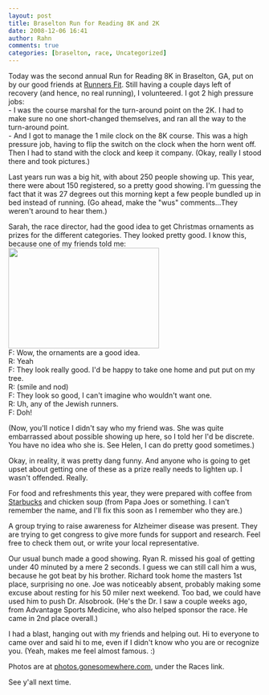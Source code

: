 ```yaml
---
layout: post
title: Braselton Run for Reading 8K and 2K
date: 2008-12-06 16:41
author: Rahn
comments: true
categories: [braselton, race, Uncategorized]
---
```

<p>Today was the second annual Run for Reading 8K in Braselton, GA, put on by our good friends at <a href="http://runnersfit.com">Runners Fit</a>. Still having a couple days left of recovery (and hence, no real running), I volunteered.  I got 2 high pressure jobs:<br />
 - I was the course marshal for the turn-around point on the 2K. I had to make sure no one short-changed themselves, and ran all the way to the turn-around point.<br />
 - And I got to manage the 1 mile clock on the 8K course. This was a high pressure job, having to flip the switch on the clock when the horn went off.  Then I had to stand with the clock and keep it company. (Okay, really I stood there and took pictures.)</p>
<p>Last years run was a big hit, with about 250 people showing up. This year, there were about 150 registered, so a pretty good showing. I'm guessing the fact that it was 27 degrees out this morning kept a few people bundled up in bed instead of running. (Go ahead, make the "wus" comments...They weren't around to hear them.)</p>
<p>Sarah, the race director, had the good idea to get Christmas ornaments as prizes for the different categories. They looked pretty good. I know this, because one of my friends told me:<a href="http://www.gonesomewhere.com/wp-content/uploads/2008/12/ornaments.jpg"><img src="http://www.gonesomewhere.com/wp-content/uploads/2008/12/ornaments-300x200.jpg" alt="" title="ornaments" width="300" height="200" class="align right size-medium wp-image-312" /></a><br />
F: Wow, the ornaments are a good idea.<br />
R: Yeah<br />
F: They look really good. I'd be happy to take one home and put put on my tree.<br />
R: (smile and nod)<br />
F: They look so good, I can't imagine who wouldn't want one.<br />
R: Uh, any of the Jewish runners.<br />
F:  Doh!</p>
<p>(Now, you'll notice I didn't say who my friend was. She was quite embarrassed about possible showing up here, so I told her I'd be discrete. You have no idea who she is. See Helen, I can do pretty good sometimes.)</p>
<p>Okay, in reality, it was pretty dang funny. And anyone who is going to get upset about getting one of these as a prize really needs to lighten up. I wasn't offended. Really.</p>
<p>For food and refreshments this year, they were prepared with coffee from <a href="http://www.starbucks.com/retail/find/storedetails.aspx?sid=92802&#038;coords=hamilton%20mill,%20ga|34.074376059879846|-83.987655|10&#038;fs=1">Starbucks</a> and chicken soup (from Papa Joes or something. I can't remember the name, and I'll fix this soon as I remember who they are.)</p>
<p>A group trying to raise awareness for Alzheimer disease was present. They are trying to get congress to give more funds for support and research. Feel free to check them out, or write your local representative.</p> 
<p>Our usual bunch made a good showing. Ryan R. missed his goal of getting under 40 minuted by a mere 2 seconds. I guess we can still call him a wus, because he got beat by his brother. Richard took home the masters 1st place, surprising no one. Joe was noticeably absent, probably making some excuse about resting for his 50 miler next weekend.  Too bad, we could have used him to push Dr. Alsobrook. (He's the Dr. I saw a couple weeks ago, from Advantage Sports Medicine, who also helped sponsor the race. He came in 2nd place overall.)</p>
<p>I had a blast, hanging out with my friends and helping out. Hi to everyone to came over and said hi to me, even if I didn't know who you are or recognize you. (Yeah, makes me feel almost famous. :)</p>
<p>Photos are at <a href="http://photos.gonesomewhere.com">photos.gonesomewhere.com</a>, under the Races link.</p>
See y'all next time.

